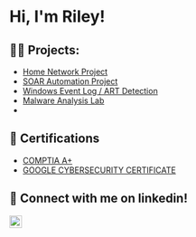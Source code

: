 <h1>Hi, I'm Riley! 

<h2>👨‍💻 Projects:</h2>

- [Home Network Project](https://github.com/rileysikes03/Home-Network-Project)
- [SOAR Automation Project](https://github.com/rileysikes03/Soar-automation-lab)
- [Windows Event Log / ART Detection](https://github.com/rileysikes03/WindowsEventLog-ARTDetection/blob/main/README.md)
- [Malware Analysis Lab](https://github.com/rileysikes03/MalwareAnalysisLab/blob/main/README.md)
- 
<h2>📝 Certifications</h2>

- [COMPTIA A+](https://www.credly.com/badges/34ec039f-07f7-48d0-8604-5cc872bd9ff9/public_url)
- [GOOGLE CYBERSECURITY CERTIFICATE](https://www.coursera.org/account/accomplishments/professional-cert/FAGYFGC8RKF4?utm_source=link&utm_medium=certificate&utm_content=cert_image&utm_campaign=sharing_cta&utm_product=prof)

<h2> 🤳 Connect with me on linkedin!</h2>



[<img align="left" alt="Riley Sikes | LinkedIn" width="22px" src="https://cdn.jsdelivr.net/npm/simple-icons@v3/icons/linkedin.svg" />](https://www.linkedin.com/in/riley-sikes)




<!--
**joshmadakor1/joshmadakor1** is a ✨ _special_ ✨ repository because its `README.md` (this file) appears on your GitHub profile.

Here are some ideas to get you started:

- 🔭 I’m currently working on ...
- 🌱 I’m currently learning ...
- 👯 I’m looking to collaborate on ...
- 🤔 I’m looking for help with ...
- 💬 Ask me about ...
- 📫 How to reach me: ...
- 😄 Pronouns: ...
- ⚡ Fun fact: ...
-->
